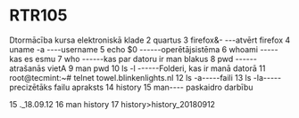 # RTR105
Dtormācība kursa elektroniskā klade
2  quartus
    3  firefox&- ---atvērt firefox 
    4  uname -a ----username 
    5  echo $0 ------operētājsistēma
    6  whoami -----kas es esmu 
    7  who ------kas par datoru ir man blakus
    8  pwd ------atrašanās vietA
    9  man pwd
   10  ls -l ------Folderi, kas ir manā datorā
   11  root@tecmint:~# telnet towel.blinkenlights.nl
   12  ls -a-----faili
   13  ls -la----- precizētāks failu apraksts
   14  history
   15 man---- paskaidro darbību
   
   15  ._18.09.12
   16  man history
17 history>history_20180912
